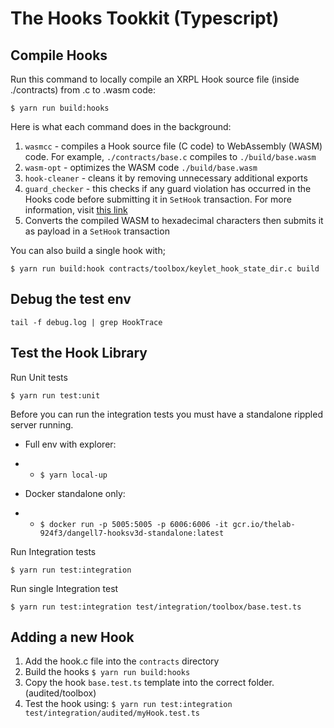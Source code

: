 # The Hooks Tookkit (Typescript)

## Compile Hooks

Run this command to locally compile an XRPL Hook source file (inside ./contracts) from .c to .wasm code:

`$ yarn run build:hooks`

Here is what each command does in the background:
1. `wasmcc` - compiles a Hook source file (C code) to WebAssembly (WASM) code. For example, `./contracts/base.c` compiles to `./build/base.wasm`
2. `wasm-opt` - optimizes the WASM code `./build/base.wasm`
3. `hook-cleaner` - cleans it by removing unnecessary additional exports
4. `guard_checker` - this checks if any guard violation has occurred in the Hooks code before submitting it in `SetHook` transaction. For more information, visit [this link](https://xrpl-hooks.readme.io/docs/loops-and-guarding)
5. Converts the compiled WASM to hexadecimal characters then submits it as payload in a `SetHook` transaction

You can also build a single hook with;

`$ yarn run build:hook contracts/toolbox/keylet_hook_state_dir.c build`

## Debug the test env

`tail -f debug.log | grep HookTrace`

## Test the Hook Library

Run Unit tests

`$ yarn run test:unit`

Before you can run the integration tests you must have a standalone rippled server running.

- Full env with explorer:

- - `$ yarn local-up`

- Docker standalone only:

- - `$ docker run -p 5005:5005 -p 6006:6006 -it gcr.io/thelab-924f3/dangell7-hooksv3d-standalone:latest`

Run Integration tests

`$ yarn run test:integration`

Run single Integration test

`$ yarn run test:integration test/integration/toolbox/base.test.ts`

## Adding a new Hook

1. Add the hook.c file into the `contracts` directory
4. Build the hooks `$ yarn run build:hooks`
3. Copy the hook `base.test.ts` template into the correct folder. (audited/toolbox)
4. Test the hook using:
`$ yarn run test:integration test/integration/audited/myHook.test.ts`